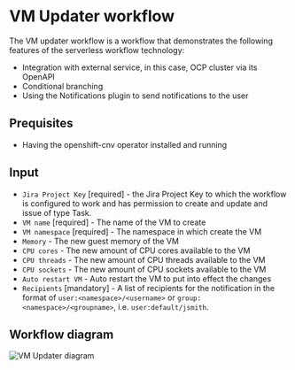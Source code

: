 # VM Updater workflow
The VM updater workflow is a workflow that demonstrates the following features of the serverless workflow technology:
* Integration with external service, in this case, OCP cluster via its OpenAPI 
* Conditional branching
* Using the Notifications plugin to send notifications to the user

## Prequisites
* Having the openshift-cnv operator installed and running

## Input
- `Jira Project Key` [required] - the Jira Project Key to which the workflow is configured to work and has permission to create and update and issue of type Task.
- `VM name` [required] - The name of the VM to create
- `VM namespace` [required] - The namespace in which create the VM
- `Memory` - The new guest memory of the VM
- `CPU cores` - The new amount of CPU cores available to the VM
- `CPU threads` - The new amount of CPU threads available to the VM
- `CPU sockets` - The new amount of CPU sockets available to the VM
- `Auto restart VM` - Auto restart the VM to put into effect the changes
- `Recipients` [mandatory] - A list of recipients for the notification in the format of `user:<namespace>/<username>` or `group:<namespace>/<groupname>`, i.e. `user:default/jsmith`.

## Workflow diagram
![VM Updater diagram](https://github.com/parodos-dev/serverless-workflow/blob/main/modify-vm-resources/modify-vm-resources.svg?raw=true)
